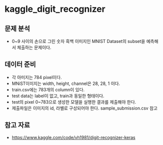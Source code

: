 # kaggle_digit_recognizer

## 문제 분석

- 0~9 사이의 손으로 그린 숫자 흑백 이미지인 MNIST Dataset의 subset을 예측해서 체출하는 문제이다.

## 데이터 준비

- 각 아미지는 784 pixel이다.
- MNiST이미지는 width, height, channel은 28, 28, 1 이다.
- train.csv에는 783개의 column이 있다.
- test data는 label이 없고, train과 동일한 형태이다.
- test의 pixel 0~783으로 생성한 모델을 실행한 결과를 제출해야 한다.
- 제출파일은 이미지의 id, 라벨로 구성되어야 한다. sample_submission.csv 참고

## 참고 자료

- https://www.kaggle.com/code/vh1981/digit-recognizer-keras
